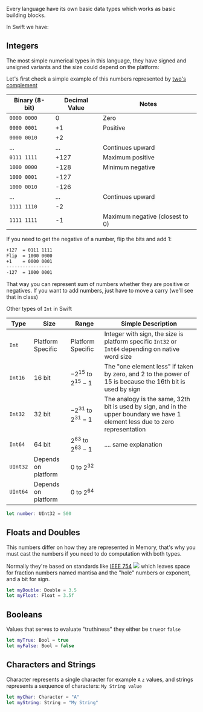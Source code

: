 Every language have its own basic data types which works as basic building blocks.

In Swift we have:
## Integers
The most simple numerical types in this language, they have signed and unsigned variants and the size could depend on the platform:

Let's first check a simple example of this numbers represented by [two's complement][1]

|Binary (8-bit)|Decimal Value|Notes|
|---|---|---|
|`0000 0000`|0|Zero|
|`0000 0001`|+1|Positive|
|`0000 0010`|+2||
|...|...|Continues upward|
|`0111 1111`|+127|Maximum positive|
|`1000 0000`|-128|Minimum negative|
|`1000 0001`|-127||
|`1000 0010`|-126||
|...|...|Continues upward|
|`1111 1110`|-2||
|`1111 1111`|-1|Maximum negative (closest to 0)|

If you need to get the negative of a number, flip the bits and add 1:


```markdown
+127  = 0111 1111  
Flip  = 1000 0000  
+1    = 0000 0001  
----------------  
-127  = 1000 0001

```

That way you can represent sum of numbers whether they are positive or negatives.
If you want to add numbers, just have to move a carry (we'll see that in class)

Other types of `Int` in Swift

| Type     | Size                | Range                     | Simple Description                                                                                                             |
| -------- | ------------------- | ------------------------- | ------------------------------------------------------------------------------------------------------------------------------ |
| `Int`    | Platform Specific   | Platform Specific         | Integer with sign, the size is platform specific `Int32` or `Int64` depending on native word size                              |
| `Int16`  | 16 bit              | $-2^{15}$ to $2^{15} - 1$ | The "one element less" if taken by zero, and 2 to the power of 15 is because the 16th bit is used by sign                      |
| `Int32`  | 32 bit              | $-2^{31}$ to $2^{31} - 1$ | The analogy is the same, 32th bit is used by sign, and in the upper boundary we have 1 element less due to zero representation |
| `Int64`  | 64 bit              | $2^{63}$ to $2^{63} - 1$  | .... same explanation                                                                                                          |
| `UInt32` | Depends on platform | $0$ to $2^{32}$           |                                                                                                                                |
| `UInt64` | Depends on platform | $0$ to $2^{64}$           |                                                                                                                                |

```swift
let number: UInt32 = 500
```
## Floats and Doubles

This numbers differ on how they are represented in Memory, that's why you must cast the numbers if you need to do computation with both types.

Normally they're based on standards like [IEEE 754][2]
[![](https://upload.wikimedia.org/wikipedia/commons/thumb/d/d2/Float_example.svg/590px-Float_example.svg.png)](https://en.wikipedia.org/wiki/File:Float_example.svg)
which leaves space for fraction numbers named mantisa and the "hole" numbers or exponent, and a bit for sign.

```swift
let myDouble: Double = 3.5
let myFloat: Float = 3.5f
```

## Booleans
Values that serves to evaluate "truthiness" they either be `true`or `false`

```swift
let myTrue: Bool = true
let myFalse: Bool = false
```

## Characters and Strings

Character represents a single character for example `A` `z` values, and strings represents a sequence of characters: `My String value`

```swift
let myChar: Character = "A"
let myString: String = "My String"
```



[1]: https://en.wikipedia.org/wiki/Two%27s_complement
[2]: https://en.wikipedia.org/wiki/IEEE_754